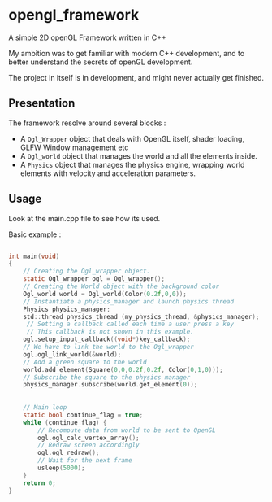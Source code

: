 # opengl_framework

A simple 2D openGL Framework written in C++

My ambition was to get familiar with modern C++ development, and to better understand the secrets of openGL development. 

The project in itself is in development, and might never actually get finished. 

## Presentation

The framework resolve around several blocks :

* A `Ogl_Wrapper` object that deals with OpenGL itself, shader loading, GLFW Window management etc
* A `Ogl_world` object that manages the world and all the elements inside. 
* A `Physics` object that manages the physics engine, wrapping world elements with velocity and acceleration parameters.


## Usage 

Look at the main.cpp file to see how its used.


Basic example :
```c

int main(void)
{
    // Creating the Ogl_wrapper object.
    static Ogl_wrapper ogl = Ogl_wrapper();
    // Creating the World object with the background color
    Ogl_world world = Ogl_world(Color(0.2f,0,0));
    // Instantiate a physics_manager and launch physics thread
    Physics physics_manager;
	std::thread physics_thread (my_physics_thread, &physics_manager);
     // Setting a callback called each time a user press a key
     // This callback is not shown in this example.
	ogl.setup_input_callback((void*)key_callback);
    // We have to link the world to the Ogl_wrapper
	ogl.ogl_link_world(&world);
    // Add a green square to the world
	world.add_element(Square(0,0,0.2f,0.2f, Color(0,1,0)));
    // Subscribe the square to the physics manager
	physics_manager.subscribe(world.get_element(0)); 
    
	
    // Main loop
    static bool continue_flag = true;
	while (continue_flag) {	
        // Recompute data from world to be sent to OpenGL
		ogl.ogl_calc_vertex_array();
        // Redraw screen accordingly
		ogl.ogl_redraw();
        // Wait for the next frame
		usleep(5000);
	}
	return 0;
}
```

